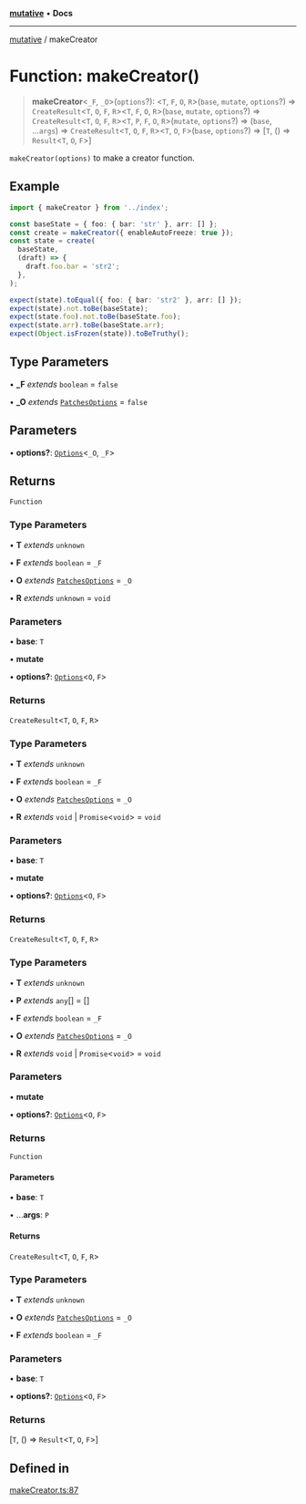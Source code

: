 [**mutative**](../README.md) • **Docs**

***

[mutative](../README.md) / makeCreator

# Function: makeCreator()

> **makeCreator**\<`_F`, `_O`\>(`options`?): \<`T`, `F`, `O`, `R`\>(`base`, `mutate`, `options`?) => `CreateResult`\<`T`, `O`, `F`, `R`\>\<`T`, `F`, `O`, `R`\>(`base`, `mutate`, `options`?) => `CreateResult`\<`T`, `O`, `F`, `R`\>\<`T`, `P`, `F`, `O`, `R`\>(`mutate`, `options`?) => (`base`, ...`args`) => `CreateResult`\<`T`, `O`, `F`, `R`\>\<`T`, `O`, `F`\>(`base`, `options`?) => [`T`, () => `Result`\<`T`, `O`, `F`\>]

`makeCreator(options)` to make a creator function.

## Example

```ts
import { makeCreator } from '../index';

const baseState = { foo: { bar: 'str' }, arr: [] };
const create = makeCreator({ enableAutoFreeze: true });
const state = create(
  baseState,
  (draft) => {
    draft.foo.bar = 'str2';
  },
);

expect(state).toEqual({ foo: { bar: 'str2' }, arr: [] });
expect(state).not.toBe(baseState);
expect(state.foo).not.toBe(baseState.foo);
expect(state.arr).toBe(baseState.arr);
expect(Object.isFrozen(state)).toBeTruthy();
```

## Type Parameters

• **_F** *extends* `boolean` = `false`

• **_O** *extends* [`PatchesOptions`](../type-aliases/PatchesOptions.md) = `false`

## Parameters

• **options?**: [`Options`](../interfaces/Options.md)\<`_O`, `_F`\>

## Returns

`Function`

### Type Parameters

• **T** *extends* `unknown`

• **F** *extends* `boolean` = `_F`

• **O** *extends* [`PatchesOptions`](../type-aliases/PatchesOptions.md) = `_O`

• **R** *extends* `unknown` = `void`

### Parameters

• **base**: `T`

• **mutate**

• **options?**: [`Options`](../interfaces/Options.md)\<`O`, `F`\>

### Returns

`CreateResult`\<`T`, `O`, `F`, `R`\>

### Type Parameters

• **T** *extends* `unknown`

• **F** *extends* `boolean` = `_F`

• **O** *extends* [`PatchesOptions`](../type-aliases/PatchesOptions.md) = `_O`

• **R** *extends* `void` \| `Promise`\<`void`\> = `void`

### Parameters

• **base**: `T`

• **mutate**

• **options?**: [`Options`](../interfaces/Options.md)\<`O`, `F`\>

### Returns

`CreateResult`\<`T`, `O`, `F`, `R`\>

### Type Parameters

• **T** *extends* `unknown`

• **P** *extends* `any`[] = []

• **F** *extends* `boolean` = `_F`

• **O** *extends* [`PatchesOptions`](../type-aliases/PatchesOptions.md) = `_O`

• **R** *extends* `void` \| `Promise`\<`void`\> = `void`

### Parameters

• **mutate**

• **options?**: [`Options`](../interfaces/Options.md)\<`O`, `F`\>

### Returns

`Function`

#### Parameters

• **base**: `T`

• ...**args**: `P`

#### Returns

`CreateResult`\<`T`, `O`, `F`, `R`\>

### Type Parameters

• **T** *extends* `unknown`

• **O** *extends* [`PatchesOptions`](../type-aliases/PatchesOptions.md) = `_O`

• **F** *extends* `boolean` = `_F`

### Parameters

• **base**: `T`

• **options?**: [`Options`](../interfaces/Options.md)\<`O`, `F`\>

### Returns

[`T`, () => `Result`\<`T`, `O`, `F`\>]

## Defined in

[makeCreator.ts:87](https://github.com/unadlib/mutative/blob/4e5a64df3bd670123a9179420fc5820dbbf11915/src/makeCreator.ts#L87)
